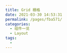 ```yaml
---
title: Grid 栅格
date: 2021-03-30 14:53:31
permalink: /pages/fba571/
categories:
  - 组件一览
  - Layout
tags:
  - 
---
```

